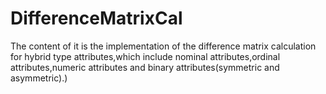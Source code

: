 # DifferenceMatrixCal
The content of it is the implementation of the difference matrix calculation for hybrid type attributes,which include nominal attributes,ordinal attributes,numeric attributes and binary attributes(symmetric and asymmetric).)
